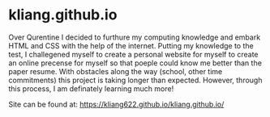 # kliang.github.io

Over Qurentine I decided to furthure my computing knowledge and embark HTML and CSS with the help of the internet. 
Putting my knowledge to the test, I challegened myself to create a personal website for myself to create an online precense for myself so that poeple could know me better than the paper resume. 
With obstacles along the way (school, other time commitments) this project is taking longer than expected. 
However, through this process, I am definately learning much more!

Site can be found at: https://kliang622.github.io/kliang.github.io/ 
